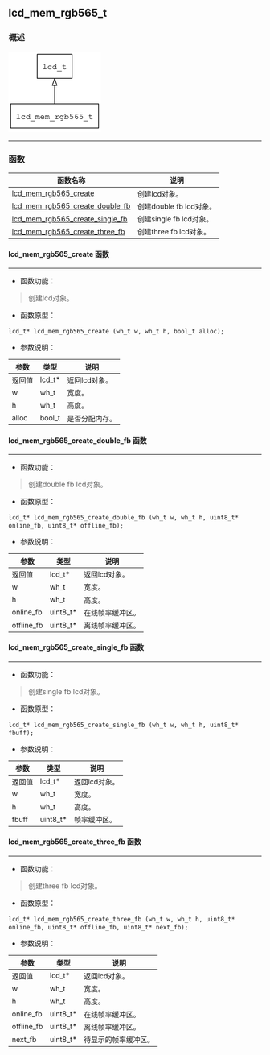 ## lcd\_mem\_rgb565\_t
### 概述
![image](images/lcd_mem_rgb565_t_0.png)


----------------------------------
### 函数
<p id="lcd_mem_rgb565_t_methods">

| 函数名称 | 说明 | 
| -------- | ------------ | 
| <a href="#lcd_mem_rgb565_t_lcd_mem_rgb565_create">lcd\_mem\_rgb565\_create</a> | 创建lcd对象。 |
| <a href="#lcd_mem_rgb565_t_lcd_mem_rgb565_create_double_fb">lcd\_mem\_rgb565\_create\_double\_fb</a> | 创建double fb lcd对象。 |
| <a href="#lcd_mem_rgb565_t_lcd_mem_rgb565_create_single_fb">lcd\_mem\_rgb565\_create\_single\_fb</a> | 创建single fb lcd对象。 |
| <a href="#lcd_mem_rgb565_t_lcd_mem_rgb565_create_three_fb">lcd\_mem\_rgb565\_create\_three\_fb</a> | 创建three fb lcd对象。 |
#### lcd\_mem\_rgb565\_create 函数
-----------------------

* 函数功能：

> <p id="lcd_mem_rgb565_t_lcd_mem_rgb565_create">创建lcd对象。

* 函数原型：

```
lcd_t* lcd_mem_rgb565_create (wh_t w, wh_t h, bool_t alloc);
```

* 参数说明：

| 参数 | 类型 | 说明 |
| -------- | ----- | --------- |
| 返回值 | lcd\_t* | 返回lcd对象。 |
| w | wh\_t | 宽度。 |
| h | wh\_t | 高度。 |
| alloc | bool\_t | 是否分配内存。 |
#### lcd\_mem\_rgb565\_create\_double\_fb 函数
-----------------------

* 函数功能：

> <p id="lcd_mem_rgb565_t_lcd_mem_rgb565_create_double_fb">创建double fb lcd对象。

* 函数原型：

```
lcd_t* lcd_mem_rgb565_create_double_fb (wh_t w, wh_t h, uint8_t* online_fb, uint8_t* offline_fb);
```

* 参数说明：

| 参数 | 类型 | 说明 |
| -------- | ----- | --------- |
| 返回值 | lcd\_t* | 返回lcd对象。 |
| w | wh\_t | 宽度。 |
| h | wh\_t | 高度。 |
| online\_fb | uint8\_t* | 在线帧率缓冲区。 |
| offline\_fb | uint8\_t* | 离线帧率缓冲区。 |
#### lcd\_mem\_rgb565\_create\_single\_fb 函数
-----------------------

* 函数功能：

> <p id="lcd_mem_rgb565_t_lcd_mem_rgb565_create_single_fb">创建single fb lcd对象。

* 函数原型：

```
lcd_t* lcd_mem_rgb565_create_single_fb (wh_t w, wh_t h, uint8_t* fbuff);
```

* 参数说明：

| 参数 | 类型 | 说明 |
| -------- | ----- | --------- |
| 返回值 | lcd\_t* | 返回lcd对象。 |
| w | wh\_t | 宽度。 |
| h | wh\_t | 高度。 |
| fbuff | uint8\_t* | 帧率缓冲区。 |
#### lcd\_mem\_rgb565\_create\_three\_fb 函数
-----------------------

* 函数功能：

> <p id="lcd_mem_rgb565_t_lcd_mem_rgb565_create_three_fb">创建three fb lcd对象。

* 函数原型：

```
lcd_t* lcd_mem_rgb565_create_three_fb (wh_t w, wh_t h, uint8_t* online_fb, uint8_t* offline_fb, uint8_t* next_fb);
```

* 参数说明：

| 参数 | 类型 | 说明 |
| -------- | ----- | --------- |
| 返回值 | lcd\_t* | 返回lcd对象。 |
| w | wh\_t | 宽度。 |
| h | wh\_t | 高度。 |
| online\_fb | uint8\_t* | 在线帧率缓冲区。 |
| offline\_fb | uint8\_t* | 离线帧率缓冲区。 |
| next\_fb | uint8\_t* | 待显示的帧率缓冲区。 |
